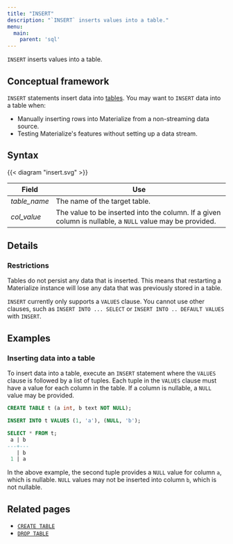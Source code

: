 ```yaml
---
title: "INSERT"
description: "`INSERT` inserts values into a table."
menu:
  main:
    parent: 'sql'
---
```


`INSERT` inserts values into a table.

## Conceptual framework

`INSERT` statements insert data into [tables](../create-table). You may want to `INSERT` data
into a table when:

- Manually inserting rows into Materialize from a non-streaming data source.
- Testing Materialize's features without setting up a data stream.

## Syntax

{{< diagram "insert.svg" >}}

Field | Use
------|-----
_table&lowbar;name_ | The name of the target table.
_col&lowbar;value_ | The value to be inserted into the column. If a given column is nullable, a `NULL` value may be provided.

## Details

### Restrictions

Tables do not persist any data that is inserted. This means that restarting a
Materialize instance will lose any data that was previously stored in a table.

`INSERT` currently only supports a `VALUES` clause. You cannot use other clauses,
such as `INSERT INTO ... SELECT` or `INSERT INTO .. DEFAULT VALUES` with `INSERT`.

## Examples

### Inserting data into a table

To insert data into a table, execute an `INSERT` statement where the `VALUES` clause
is followed by a list of tuples. Each tuple in the `VALUES` clause must have a value
for each column in the table. If a column is nullable, a `NULL` value may be provided.

```sql
CREATE TABLE t (a int, b text NOT NULL);

INSERT INTO t VALUES (1, 'a'), (NULL, 'b');

SELECT * FROM t;
 a | b
---+---
   | b
 1 | a
```

In the above example, the second tuple provides a `NULL` value for column `a`, which
is nullable. `NULL` values may not be inserted into column `b`, which is not nullable.

## Related pages

- [`CREATE TABLE`](../create-table)
- [`DROP TABLE`](../drop-table)
